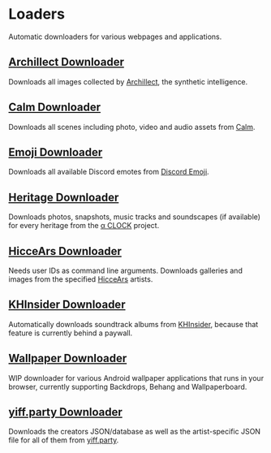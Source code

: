 # Loaders

Automatic downloaders for various webpages and applications.

## [Archillect Downloader](https://github.com/TheLastZombie/loaders/blob/master/Archillect%20Downloader.js)

Downloads all images collected by [Archillect](http://archillect.com/), the synthetic intelligence.

## [Calm Downloader](https://github.com/TheLastZombie/loaders/blob/master/Calm%20Downloader.js)

Downloads all scenes including photo, video and audio assets from [Calm](https://www.calm.com/meditate).

## [Emoji Downloader](https://github.com/TheLastZombie/loaders/blob/master/Emoji%20Downloader.js)

Downloads all available Discord emotes from [Discord Emoji](https://discordemoji.com/).

## [Heritage Downloader](https://github.com/TheLastZombie/loaders/blob/master/Heritage%20Downloader.js)

Downloads photos, snapshots, music tracks and soundscapes (if available) for every heritage from the [α CLOCK](https://www.sony.net/united/clock/) project.

## [HicceArs Downloader](https://github.com/TheLastZombie/loaders/blob/master/HicceArs%20Downloader.js)

Needs user IDs as command line arguments. Downloads galleries and images from the specified [HicceArs](https://hiccears.com/) artists.

## [KHInsider Downloader](https://github.com/TheLastZombie/VGMLoader)

Automatically downloads soundtrack albums from [KHInsider](https://downloads.khinsider.com/), because that feature is currently behind a paywall.

## [Wallpaper Downloader](https://thelastzombie.github.io/loaders/Wallpaper%20Downloader.html)

WIP downloader for various Android wallpaper applications that runs in your browser, currently supporting Backdrops, Behang and Wallpaperboard.

## [yiff.party Downloader](https://github.com/TheLastZombie/loaders/blob/master/yiff.party%20Downloader.js)

Downloads the creators JSON/database as well as the artist-specific JSON file for all of them from [yiff.party](https://yiff.party/).